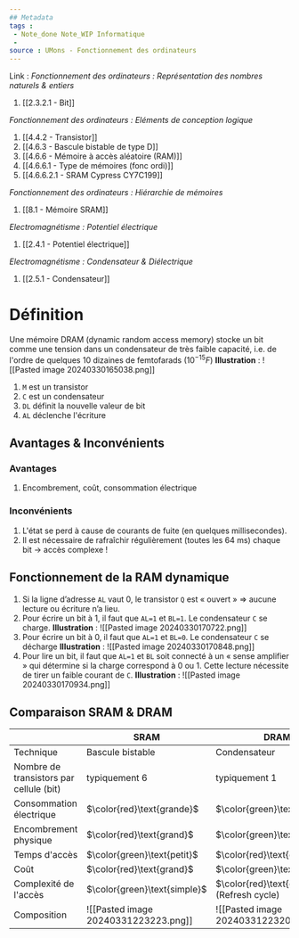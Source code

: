 ```yaml
---
## Metadata
tags : 
 - Note_done Note_WIP Informatique
 - 
source : UMons - Fonctionnement des ordinateurs
---
```


Link :
_Fonctionnement des ordinateurs : Représentation des nombres naturels & entiers_
1. [[2.3.2.1 - Bit]]

_Fonctionnement des ordinateurs : Eléments de conception logique_
1. [[4.4.2 - Transistor]]
2. [[4.6.3 - Bascule bistable de type D]]
3. [[4.6.6 - Mémoire à accès aléatoire (RAM)]]
4. [[4.6.6.1 - Type de mémoires (fonc ordi)]] 
5. [[4.6.6.2.1 - SRAM Cypress CY7C199]]

_Fonctionnement des ordinateurs : Hiérarchie de mémoires_
1. [[8.1 - Mémoire SRAM]]

_Electromagnétisme : Potentiel électrique_
1. [[2.4.1 - Potentiel électrique]]

_Electromagnétisme : Condensateur & Diélectrique_
1. [[2.5.1 - Condensateur]]
# Définition
Une mémoire DRAM (dynamic random access memory) stocke un bit comme une tension dans un condensateur de très faible capacité, i.e. de l'ordre de quelques 10 dizaines de femtofarads $(10^{-15} F)$ 
**Illustration** : ![[Pasted image 20240330165038.png]]
1. `M` est un transistor
2. `C` est un condensateur
3. `DL` définit la nouvelle valeur de bit 
4. `AL` déclenche l'écriture

## Avantages & Inconvénients
### Avantages 
1. Encombrement, coût, consommation électrique 

### Inconvénients 
1. L'état se perd à cause de courants de fuite (en quelques millisecondes). 
2. Il est nécessaire de rafraîchir régulièrement (toutes les 64 ms) chaque bit → accès complexe !

## Fonctionnement de la RAM dynamique
1. Si la ligne d’adresse `AL` vaut 0, le transistor `Q` est « ouvert » ⇒ aucune lecture ou écriture n’a lieu. 
2. Pour écrire un bit à 1, il faut que `AL=1` et `BL=1`. Le condensateur `C` se charge.
**Illustration** : ![[Pasted image 20240330170722.png]]
3. Pour écrire un bit à 0, il faut que `AL=1` et `BL=0`. Le condensateur `C` se décharge
**Illustration** : ![[Pasted image 20240330170848.png]]
4. Pour lire un bit, il faut que `AL=1` et `BL` soit connecté à un « sense amplifier » qui détermine si la charge correspond à 0 ou 1. Cette lecture nécessite de tirer un faible courant de `C`.
**Illustration** : ![[Pasted image 20240330170934.png]]
## Comparaison SRAM & DRAM
|                                         | SRAM                                 | DRAM                                         |
| --------------------------------------- | ------------------------------------ | -------------------------------------------- |
| Technique                               | Bascule bistable                     | Condensateur                                 |
| Nombre de transistors par cellule (bit) | typiquement 6                        | typiquement 1                                |
| Consommation électrique                 | $\color{red}\text{grande}$           | $\color{green}\text{petite}$                 |
| Encombrement physique                   | $\color{red}\text{grand}$            | $\color{green}\text{petit}$                  |
| Temps d'accès                           | $\color{green}\text{petit}$          | $\color{red}\text{grand}$                    |
| Coût                                    | $\color{red}\text{grand}$            | $\color{green}\text{petit}$                  |
| Complexité de l'accès                   | $\color{green}\text{simple}$         | $\color{red}\text{complexe}$ (Refresh cycle) |
| Composition                             | ![[Pasted image 20240331223223.png]] | ![[Pasted image 20240331223207.png]]         |
